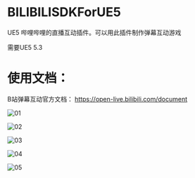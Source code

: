 # BILIBILISDKForUE5
 UE5 哔哩哔哩的直播互动插件。可以用此插件制作弹幕互动游戏

需要UE5 5.3

# 使用文档：
B站弹幕互动官方文档： https://open-live.bilibili.com/document

![01](Picture/README/01.png)

![02](Picture/README/02.png)

![03](Picture/README/03.png)

![04](Picture/README/04.png)

![05](Picture/README/05.png)
